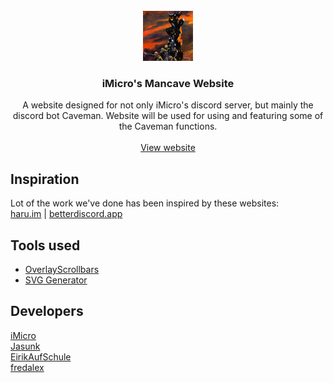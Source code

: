 <!-- PROJECT LOGO -->
<br />
<div align="center">
  <a href="http://dsc.gg/iMicro">
    <img src="https://raw.githubusercontent.com/tf2iMicro/tf2iMicro.github.io/main/views/img/logo.jpg" alt="Logo" width="80" height="80">
  </a>

<h3 align="center">iMicro's Mancave Website</h3>

  <p align="center">
    A website designed for not only iMicro's discord server, but mainly the discord bot Caveman. Website will be used for using and featuring some of the Caveman functions.
    <br />
    <br />
    <a href="https://tf2imicro.github.io/views/">View website</a>
  </p>
</div>

## Inspiration
Lot of the work we've done has been inspired by these websites:
<br />
[haru.im](https://haru.im/) | 
[betterdiscord.app](https://betterdiscord.app/)
## Tools used
* [OverlayScrollbars](https://github.com/KingSora/OverlayScrollbars)
* [SVG Generator](https://www.softr.io/tools/svg-wave-generator)
## Developers
[iMicro](https://github.com/tf2iMicro) <br />
[Jasunk](https://github.com/jasunk) <br />
[EirikAufSchule](https://github.com/EirikAufSchule) <br />
[fredalex](https://github.com/fredalex6) <br />
